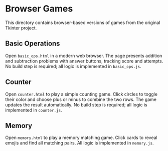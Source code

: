 # Browser Games

This directory contains browser-based versions of games from the original Tkinter project.

## Basic Operations
Open `basic_ops.html` in a modern web browser. The page presents addition and subtraction problems with answer buttons, tracking score and attempts. No build step is required; all logic is implemented in `basic_ops.js`.

## Counter
Open `counter.html` to play a simple counting game. Click circles to toggle their color and choose plus or minus to combine the two rows. The game updates the result automatically. No build step is required; all logic is implemented in `counter.js`.

## Memory
Open `memory.html` to play a memory matching game. Click cards to reveal emojis and find all matching pairs. All logic is implemented in `memory.js`.
